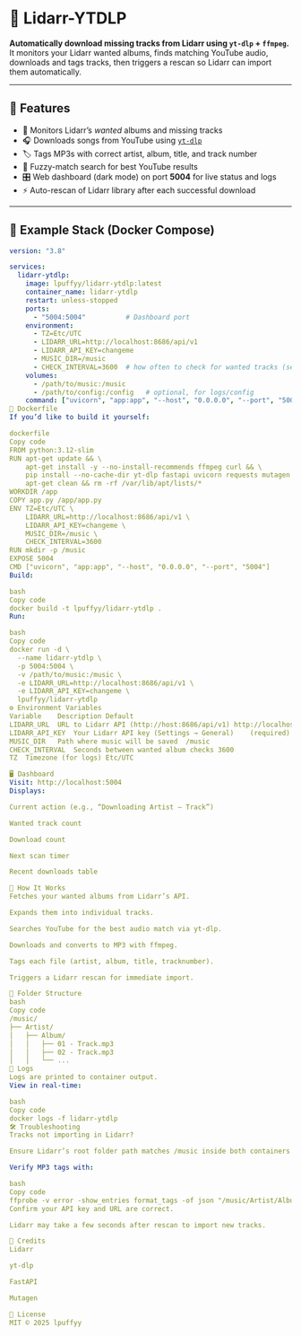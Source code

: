 # 🎵 Lidarr-YTDLP
**Automatically download missing tracks from Lidarr using `yt-dlp` + `ffmpeg`.**  
It monitors your Lidarr wanted albums, finds matching YouTube audio, downloads and tags tracks, then triggers a rescan so Lidarr can import them automatically.

---

## 🚀 Features
- 🔁 Monitors Lidarr’s *wanted* albums and missing tracks  
- 🎧 Downloads songs from YouTube using [`yt-dlp`](https://github.com/yt-dlp/yt-dlp)  
- 🏷️ Tags MP3s with correct artist, album, title, and track number  
- 🧠 Fuzzy-match search for best YouTube results  
- 🎛️ Web dashboard (dark mode) on port **5004** for live status and logs  
- ⚡ Auto-rescan of Lidarr library after each successful download  

---

## 🧩 Example Stack (Docker Compose)
```yaml
version: "3.8"

services:
  lidarr-ytdlp:
    image: lpuffyy/lidarr-ytdlp:latest
    container_name: lidarr-ytdlp
    restart: unless-stopped
    ports:
      - "5004:5004"          # Dashboard port
    environment:
      - TZ=Etc/UTC
      - LIDARR_URL=http://localhost:8686/api/v1
      - LIDARR_API_KEY=changeme
      - MUSIC_DIR=/music
      - CHECK_INTERVAL=3600  # how often to check for wanted tracks (seconds)
    volumes:
      - /path/to/music:/music
      - /path/to/config:/config   # optional, for logs/config
    command: ["uvicorn", "app:app", "--host", "0.0.0.0", "--port", "5004"]
🐳 Dockerfile
If you’d like to build it yourself:

dockerfile
Copy code
FROM python:3.12-slim
RUN apt-get update && \
    apt-get install -y --no-install-recommends ffmpeg curl && \
    pip install --no-cache-dir yt-dlp fastapi uvicorn requests mutagen && \
    apt-get clean && rm -rf /var/lib/apt/lists/*
WORKDIR /app
COPY app.py /app/app.py
ENV TZ=Etc/UTC \
    LIDARR_URL=http://localhost:8686/api/v1 \
    LIDARR_API_KEY=changeme \
    MUSIC_DIR=/music \
    CHECK_INTERVAL=3600
RUN mkdir -p /music
EXPOSE 5004
CMD ["uvicorn", "app:app", "--host", "0.0.0.0", "--port", "5004"]
Build:

bash
Copy code
docker build -t lpuffyy/lidarr-ytdlp .
Run:

bash
Copy code
docker run -d \
  --name lidarr-ytdlp \
  -p 5004:5004 \
  -v /path/to/music:/music \
  -e LIDARR_URL=http://localhost:8686/api/v1 \
  -e LIDARR_API_KEY=changeme \
  lpuffyy/lidarr-ytdlp
⚙️ Environment Variables
Variable	Description	Default
LIDARR_URL	URL to Lidarr API (http://host:8686/api/v1)	http://localhost:8686/api/v1
LIDARR_API_KEY	Your Lidarr API key (Settings → General)	(required)
MUSIC_DIR	Path where music will be saved	/music
CHECK_INTERVAL	Seconds between wanted album checks	3600
TZ	Timezone (for logs)	Etc/UTC

🖥️ Dashboard
Visit: http://localhost:5004
Displays:

Current action (e.g., “Downloading Artist – Track”)

Wanted track count

Download count

Next scan timer

Recent downloads table

🧠 How It Works
Fetches your wanted albums from Lidarr’s API.

Expands them into individual tracks.

Searches YouTube for the best audio match via yt-dlp.

Downloads and converts to MP3 with ffmpeg.

Tags each file (artist, album, title, tracknumber).

Triggers a Lidarr rescan for immediate import.

📂 Folder Structure
bash
Copy code
/music/
├── Artist/
│   ├── Album/
│   │   ├── 01 - Track.mp3
│   │   ├── 02 - Track.mp3
│   │   └── ...
🧾 Logs
Logs are printed to container output.
View in real-time:

bash
Copy code
docker logs -f lidarr-ytdlp
🛠️ Troubleshooting
Tracks not importing in Lidarr?

Ensure Lidarr’s root folder path matches /music inside both containers.

Verify MP3 tags with:

bash
Copy code
ffprobe -v error -show_entries format_tags -of json "/music/Artist/Album/Track.mp3"
Confirm your API key and URL are correct.

Lidarr may take a few seconds after rescan to import new tracks.

🧡 Credits
Lidarr

yt-dlp

FastAPI

Mutagen

📜 License
MIT © 2025 lpuffyy
